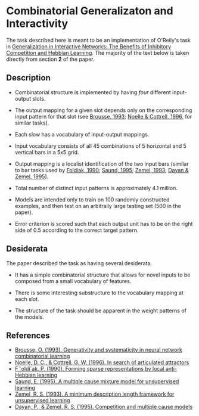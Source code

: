 # Combinatorial Generalizaton and Interactivity

The task described here is meant to be an implementation of O'Reily's task in
[Generalization in Interactive Networks: The Benefits of Inhibitory Competition and Hebbian Learning][1].
The majority of the text below is taken directly from section **2** of the
paper.

## Description

-   Combinatorial structure is implemented by having *four* different input-output
    slots.

-   The output mapping for a given slot depends only on the corresponding input
    pattern for that slot (see [Brousse, 1993][2]; [Noelle & Cottrell, 1996][3],
    for similar tasks).

-   Each slow has a vocabulary of input-output mappings.

-   Input vocabulary consists of all 45 combinations of 5 horizontal and 5
    vertical bars in a 5x5 grid.

-   Output mapping is a localist identification of the two input bars (similar to
    bar tasks used by [Foldiak, 1990][4]; [Saund, 1995][5]; [Zemel, 1993][6]; 
    [Dayan & Zemel, 1995][7]\).

-   Total number of distinct input patterns is approximately 4.1 million.

-   Models are intended only to train on 100 randomly constructed examples, and
    then test on an arbitraily large testing set (500 in the paper).

-   Error criterion is scored such that each output unit has to be on the right
	side of 0.5 according to the correct target pattern.

## Desiderata

The paper described the task as having several desiderata.

-   It has a simple combinatorial structure that allows for novel inputs to be
    composed from a small vocabulary of features.
	
-   There is some interesting substructure to the vocabulary mapping at each slot.

-   The structure of the task should be apparent in the weight patterns of the
    models.

## References

-   [Brousse, O. (1993). Generativity and systematicity in neural network combinatorial learning][2]
-   [Noelle, D. C., & Cottrell, G. W. (1996). In search of articulated attractors][3]
-   [F¨oldi´ak, P. (1990). Forming sparse representations by local anti-Hebbian learning][4]
-   [Saund, E. (1995). A multiple cause mixture model for unsupervised learning][5]
-   [Zemel, R. S. (1993). A minimum description length framework for unsupervised learning][6]
-   [Dayan, P., & Zemel, R. S. (1995). Competition and multiple cause models][7]

<!-- Markdown References -->

[1]: https://www.mitpressjournals.org/doi/10.1162/08997660152002834
[2]: https://scholar.colorado.edu/csci_techreports/647/
[3]: http://citeseerx.ist.psu.edu/viewdoc/summary?doi=10.1.1.51.2295
[4]: https://link.springer.com/article/10.1007%2FBF02331346
[5]: https://www.mitpressjournals.org/doi/10.1162/neco.1995.7.1.51
[6]: http://citeseerx.ist.psu.edu/viewdoc/summary?doi=10.1.1.53.6050
[7]: http://www.gatsby.ucl.ac.uk/~dayan/papers/cdz95.pdf
